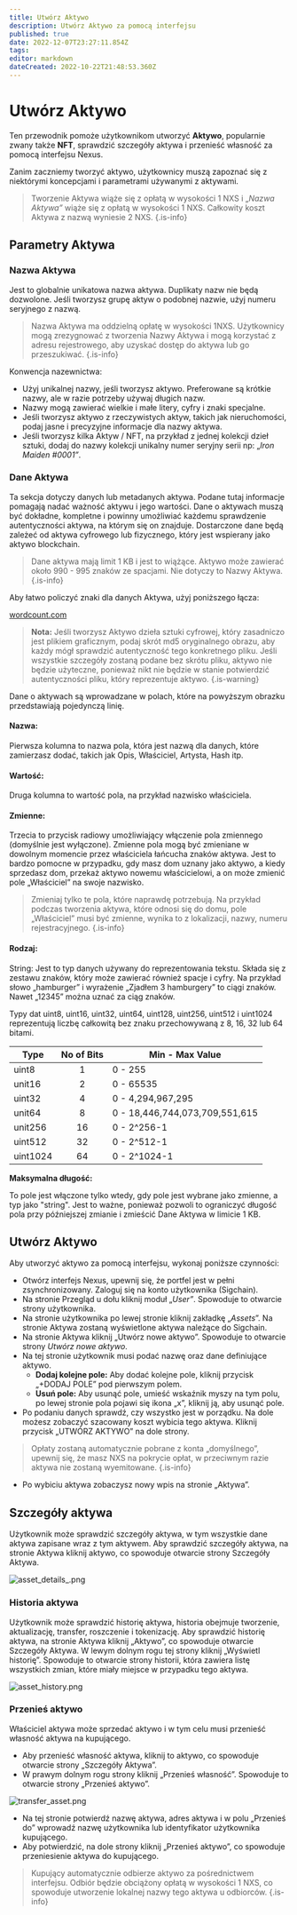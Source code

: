 ```yaml
---
title: Utwórz Aktywo
description: Utwórz Aktywo za pomocą interfejsu
published: true
date: 2022-12-07T23:27:11.854Z
tags: 
editor: markdown
dateCreated: 2022-10-22T21:48:53.360Z
---
```


# Utwórz Aktywo

Ten przewodnik pomoże użytkownikom utworzyć **Aktywo**, popularnie zwany także **NFT**, sprawdzić szczegóły aktywa i przenieść własność za pomocą interfejsu Nexus.

Zanim zaczniemy tworzyć aktywo, użytkownicy muszą zapoznać się z niektórymi koncepcjami i parametrami używanymi z aktywami.

>Tworzenie Aktywa wiąże się z opłatą w wysokości 1 NXS i „_Nazwa Aktywa”_ wiąże się z opłatą w wysokości 1 NXS. Całkowity koszt Aktywa z nazwą wyniesie 2 NXS.
{.is-info}

## Parametry Aktywa

### Nazwa Aktywa

Jest to globalnie unikatowa nazwa aktywa. Duplikaty nazw nie będą dozwolone. Jeśli tworzysz grupę aktyw o podobnej nazwie, użyj numeru seryjnego z nazwą.

>Nazwa Aktywa ma oddzielną opłatę w wysokości 1NXS. Użytkownicy mogą zrezygnować z tworzenia Nazwy Aktywa i mogą korzystać z adresu rejestrowego, aby uzyskać dostęp do aktywa lub go przeszukiwać.
{.is-info}


Konwencja nazewnictwa:
* Użyj unikalnej nazwy, jeśli tworzysz aktywo. Preferowane są krótkie nazwy, ale w razie potrzeby używaj długich nazw.
* Nazwy mogą zawierać wielkie i małe litery, cyfry i znaki specjalne.
* Jeśli tworzysz aktywo z rzeczywistych aktyw, takich jak nieruchomości, podaj jasne i precyzyjne informacje dla nazwy aktywa.&#x20;
* Jeśli tworzysz kilka Aktyw / NFT, na przykład z jednej kolekcji dzieł sztuki, dodaj do nazwy kolekcji unikalny numer seryjny serii np: „_Iron Maiden #0001”_.

### Dane Aktywa

Ta sekcja dotyczy danych lub metadanych aktywa. Podane tutaj informacje pomagają nadać ważność aktywu i jego wartości. Dane o aktywach muszą być dokładne, kompletne i powinny umożliwiać każdemu sprawdzenie autentyczności aktywa, na którym się on znajduje. Dostarczone dane będą zależeć od aktywa cyfrowego lub fizycznego, który jest wspierany jako aktywo blockchain. &#x20;

>Dane aktywa mają limit 1 KB i jest to wiążące. Aktywo może zawierać około 990 - 995 znaków ze spacjami. Nie dotyczy to Nazwy Aktywa.
{.is-info}

Aby łatwo policzyć znaki dla danych Aktywa, użyj poniższego łącza:

[wordcount.com](https://wordcount.com)

>**Nota:** Jeśli tworzysz Aktywo dzieła sztuki cyfrowej, który zasadniczo jest plikiem graficznym, podaj skrót md5 oryginalnego obrazu, aby każdy mógł sprawdzić autentyczność tego konkretnego pliku. Jeśli wszystkie szczegóły zostaną podane bez skrótu pliku, aktywo nie będzie użyteczne, ponieważ nikt nie będzie w stanie potwierdzić autentyczności pliku, który reprezentuje aktywo.
{.is-warning}

Dane o aktywach są wprowadzane w polach, które na powyższym obrazku przedstawiają pojedynczą linię.&#x20;

#### Nazwa:&#x20;

Pierwsza kolumna to nazwa pola, która jest nazwą dla danych, które zamierzasz dodać, takich jak Opis, Właściciel, Artysta, Hash itp.

#### Wartość:&#x20;

Druga kolumna to wartość pola, na przykład nazwisko właściciela.

#### Zmienne:

Trzecia to przycisk radiowy umożliwiający włączenie pola zmiennego (domyślnie jest wyłączone). Zmienne pola mogą być zmieniane w dowolnym momencie przez właściciela łańcucha znaków aktywa. Jest to bardzo pomocne w przypadku, gdy masz dom uznany jako aktywo, a kiedy sprzedasz dom, przekaż aktywo nowemu właścicielowi, a on może zmienić pole „Właściciel” na swoje nazwisko.

> Zmieniaj tylko te pola, które naprawdę potrzebują. Na przykład podczas tworzenia aktywa, które odnosi się do domu, pole „Właściciel” musi być zmienne, wynika to z lokalizacji, nazwy, numeru rejestracyjnego.&#x20;
{.is-info}

#### Rodzaj:

String: Jest to typ danych używany do reprezentowania tekstu. Składa się z zestawu znaków, który może zawierać również spacje i cyfry. Na przykład słowo „hamburger” i wyrażenie „Zjadłem 3 hamburgery” to ciągi znaków. Nawet „12345” można uznać za ciąg znaków.

Typy dat uint8, uint16, uint32, uint64, uint128, uint256, uint512 i uint1024 reprezentują liczbę całkowitą bez znaku przechowywaną z 8, 16, 32 lub 64 bitami.&#x20;

|       Type | No of Bits | Min - Max Value                |
| ---------- | :--------: | ------------------------------ |
| uint8      |      1     | 0 - 255                        |
| unit16     |      2     | 0 - 65535                      |
| uint32     |      4     | 0 - 4,294,967,295              |
| unit64     |      8     | 0 - 18,446,744,073,709,551,615 |
| unit256    |     16     | 0 - 2^256-1                    |
| uint512    |     32     | 0 - 2^512-1                    |
| uint1024   |     64     | 0 - 2^1024-1                   |

**Maksymalna długość:**

To pole jest włączone tylko wtedy, gdy pole jest wybrane jako zmienne, a typ jako "string". Jest to ważne, ponieważ pozwoli to ograniczyć długość pola przy późniejszej zmianie i zmieścić Dane Aktywa w limicie 1 KB.

## Utwórz Aktywo

Aby utworzyć aktywo za pomocą interfejsu, wykonaj poniższe czynności:

* Otwórz interfejs Nexus, upewnij się, że portfel jest w pełni zsynchronizowany. Zaloguj się na konto użytkownika (Sigchain).
* Na stronie Przegląd u dołu kliknij moduł „_User”_. Spowoduje to otwarcie strony użytkownika.
* Na stronie użytkownika po lewej stronie kliknij zakładkę „_Assets_”. Na stronie Aktywa zostaną wyświetlone aktywa należące do Sigchain.
* Na stronie Aktywa kliknij „Utwórz nowe aktywo”. Spowoduje to otwarcie strony _Utwórz nowe aktywo_.
* Na tej stronie użytkownik musi podać nazwę oraz dane definiujące aktywo.&#x20;
   * **Dodaj kolejne pole:** Aby dodać kolejne pole, kliknij przycisk „+DODAJ POLE” pod pierwszym polem.
   * **Usuń pole:** Aby usunąć pole, umieść wskaźnik myszy na tym polu, po lewej stronie pola pojawi się ikona „x”, kliknij ją, aby usunąć pole.
* Po podaniu danych sprawdź, czy wszystko jest w porządku. Na dole możesz zobaczyć szacowany koszt wybicia tego aktywa. Kliknij przycisk „UTWÓRZ AKTYWO” na dole strony.

>Opłaty zostaną automatycznie pobrane z konta „domyślnego”, upewnij się, że masz NXS na pokrycie opłat, w przeciwnym razie aktywa nie zostaną wyemitowane.
{.is-info}

* Po wybiciu aktywa zobaczysz nowy wpis na stronie „Aktywa”.

## Szczegóły aktywa

Użytkownik może sprawdzić szczegóły aktywa, w tym wszystkie dane aktywa zapisane wraz z tym aktywem. Aby sprawdzić szczegóły aktywa, na stronie Aktywa kliknij aktywo, co spowoduje otwarcie strony Szczegóły Aktywa.&#x20;

![asset_details_.png](/asset_details_.png)

### Historia aktywa

Użytkownik może sprawdzić historię aktywa, historia obejmuje tworzenie, aktualizację, transfer, roszczenie i tokenizację. Aby sprawdzić historię aktywa, na stronie Aktywa kliknij „Aktywo”, co spowoduje otwarcie Szczegóły Aktywa. W lewym dolnym rogu tej strony kliknij „Wyświetl historię”. Spowoduje to otwarcie strony historii, która zawiera listę wszystkich zmian, które miały miejsce w przypadku tego aktywa. &#x20;

![asset_history.png](/asset_history.png)

### Przenieś aktywo

Właściciel aktywa może sprzedać aktywo i w tym celu musi przenieść własność aktywa na kupującego.

* Aby przenieść własność aktywa, kliknij to aktywo, co spowoduje otwarcie strony „Szczegóły Aktywa”.
* W prawym dolnym rogu strony kliknij „Przenieś własność”. Spowoduje to otwarcie strony „Przenieś aktywo”.

![transfer_asset.png](/transfer_asset.png)

* Na tej stronie potwierdź nazwę aktywa, adres aktywa i w polu „Przenieś do” wprowadź nazwę użytkownika lub identyfikator użytkownika kupującego.
* Aby potwierdzić, na dole strony kliknij „Przenieś aktywo”, co spowoduje przeniesienie aktywa do kupującego.

>Kupujący automatycznie odbierze aktywo za pośrednictwem interfejsu. Odbiór będzie obciążony opłatą w wysokości 1 NXS, co spowoduje utworzenie lokalnej nazwy tego aktywa u odbiorców.
{.is-info}
